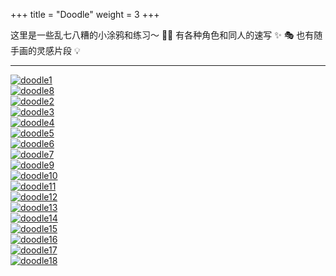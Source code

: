 +++
title = "Doodle"
weight = 3
+++

<p style="text-indent:0; margin-left:0;"> 
这里是一些乱七八糟的小涂鸦和练习～  
👩‍🎨 有各种角色和同人的速写 ✨  
🎭 也有随手画的灵感片段 💡 
</p> 

---

<div class="gallery-ordered">

  <div class="item">
    <a href="/images/doodle1.png">
      <img class="thumb" loading="lazy"
           src="/images/doodle1.png"
           alt="doodle1"
           title="doodle1">
    </a>
  </div>

  <div class="item">
    <a href="/images/doodle8.png">
      <img class="thumb" loading="lazy"
           src="/images/doodle8.png"
           alt="doodle8"
           title="doodle8">
    </a>
  </div>

  <div class="item">
    <a href="/images/doodle2.png">
      <img class="thumb" loading="lazy"
           src="/images/doodle2.png"
           alt="doodle2"
           title="doodle2">
    </a>
  </div>

  <div class="item">
    <a href="/images/doodle3.png">
      <img class="thumb" loading="lazy"
           src="/images/doodle3.png"
           alt="doodle3"
           title="doodle3">
    </a>
  </div>

  <div class="item">
    <a href="/images/doodle4.png">
      <img class="thumb" loading="lazy"
           src="/images/doodle4.png"
           alt="doodle4"
           title="doodle4">
    </a>
  </div>

  <div class="item">
    <a href="/images/doodle5.png">
      <img class="thumb" loading="lazy"
           src="/images/doodle5.png"
           alt="doodle5"
           title="doodle5">
    </a>
  </div>

  <div class="item">
    <a href="/images/doodle6.png">
      <img class="thumb" loading="lazy"
           src="/images/doodle6.png"
           alt="doodle6"
           title="doodle6">
    </a>
  </div>

  <div class="item">
    <a href="/images/doodle7.png">
      <img class="thumb" loading="lazy"
           src="/images/doodle7.png"
           alt="doodle7"
           title="doodle7">
    </a>
  </div>

  <div class="item">
    <a href="/images/doodle9.png">
      <img class="thumb" loading="lazy"
           src="/images/doodle9.png"
           alt="doodle9"
           title="doodle9">
    </a>
  </div>

  <div class="item">
    <a href="/images/doodle10.png">
      <img class="thumb" loading="lazy"
           src="/images/doodle10.png"
           alt="doodle10"
           title="doodle10">
    </a>
  </div>

  <div class="item">
    <a href="/images/doodle11.png">
      <img class="thumb" loading="lazy"
           src="/images/doodle11.png"
           alt="doodle11"
           title="doodle11">
    </a>
  </div>

  <div class="item">
    <a href="/images/doodle12.png">
      <img class="thumb" loading="lazy"
           src="/images/doodle12.png"
           alt="doodle12"
           title="doodle12">
    </a>
  </div>

  <div class="item">
    <a href="/images/doodle13.png">
      <img class="thumb" loading="lazy"
           src="/images/doodle13.png"
           alt="doodle13"
           title="doodle13">
    </a>
  </div>

  <div class="item">
    <a href="/images/doodle14.png">
      <img class="thumb" loading="lazy"
           src="/images/doodle14.png"
           alt="doodle14"
           title="doodle14">
    </a>
  </div>

  <div class="item">
    <a href="/images/doodle15.png">
      <img class="thumb" loading="lazy"
           src="/images/doodle15.png"
           alt="doodle15"
           title="doodle15">
    </a>
  </div>

  <div class="item">
    <a href="/images/doodle16.png">
      <img class="thumb" loading="lazy"
           src="/images/doodle16.png"
           alt="doodle16"
           title="doodle16">
    </a>
  </div>

  <div class="item">
    <a href="/images/doodle17.png">
      <img class="thumb" loading="lazy"
           src="/images/doodle17.png"
           alt="doodle17"
           title="doodle17">
    </a>
  </div>

  <div class="item">
    <a href="/images/doodle18.png">
      <img class="thumb" loading="lazy"
           src="/images/doodle18.png"
           alt="doodle18"
           title="doodle18">
    </a>
  </div>


</div>


<script>
  (function(){
    const container = document.currentScript.closest('main')?.querySelector('.gallery-ordered');
    if (!container) return;
    const links = Array.from(container.querySelectorAll('a[href]'));
    const backdrop = document.createElement('div');
    backdrop.className = 'lb-backdrop';
    backdrop.innerHTML = `
      <button class="lb-close" aria-label="Close">✕</button>
      <button class="lb-prev" aria-label="Previous">‹</button>
      <figure class="lb-figure">
        <img class="lb-img" alt="">
        <figcaption class="lb-caption"></figcaption>
      </figure>
      <button class="lb-next" aria-label="Next">›</button>
    `;
    document.body.appendChild(backdrop);
    const img = backdrop.querySelector('.lb-img');
    const caption = backdrop.querySelector('.lb-caption');
    const btnClose = backdrop.querySelector('.lb-close');
    const btnPrev = backdrop.querySelector('.lb-prev');
    const btnNext = backdrop.querySelector('.lb-next');
    let idx = -1;

    function openAt(i){
      idx = (i + links.length) % links.length;
      const a = links[idx];
      img.src = a.getAttribute('href');
      const alt = a.querySelector('img')?.alt || '';
      const title = a.querySelector('img')?.title || a.title || '';
      caption.textContent = title || alt || '';
      backdrop.classList.add('open');
      document.body.style.overflow = 'hidden';
    }
    function close(){ backdrop.classList.remove('open'); document.body.style.overflow = ''; img.src = ''; }
    function prev(){ openAt(idx - 1); }
    function next(){ openAt(idx + 1); }

    links.forEach((a, i) => {
      a.addEventListener('click', e => {
        if (a.querySelector('img')) { e.preventDefault(); openAt(i); }
      });
    });
    backdrop.addEventListener('click', e => { if (e.target === backdrop) close(); });
    btnClose.addEventListener('click', close);
    btnPrev.addEventListener('click', prev);
    btnNext.addEventListener('click', next);
    document.addEventListener('keydown', e => {
      if (!backdrop.classList.contains('open')) return;
      if (e.key === 'Escape') close();
      else if (e.key === 'ArrowLeft') prev();
      else if (e.key === 'ArrowRight') next();
    });
  })();
</script>

